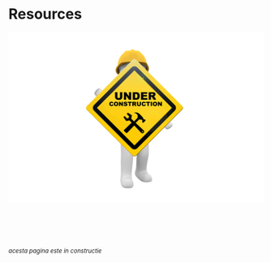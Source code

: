 # Resources


![in progress document](pictures/under_maintenance.png)

<br><br><br><br>
<small markdown>*acesta pagina este in constructie*</small>

